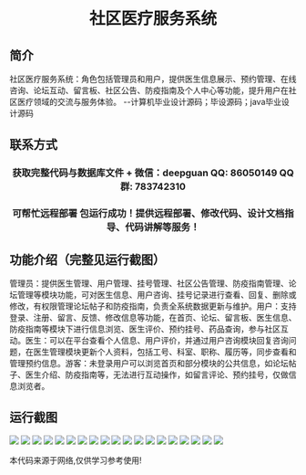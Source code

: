 <p><h1 align="center">社区医疗服务系统</h1></p>

## 简介
社区医疗服务系统：角色包括管理员和用户，提供医生信息展示、预约管理、在线咨询、论坛互动、留言板、社区公告、防疫指南及个人中心等功能，提升用户在社区医疗领域的交流与服务体验。    --计算机毕业设计源码；毕设源码；java毕业设计源码


## 联系方式
<p><h3 align="center">获取完整代码与数据库文件 + 微信：deepguan QQ: 86050149 QQ群: 783742310</h3></p>
<p><h3 align="center">可帮忙远程部署 包运行成功！提供远程部署、修改代码、设计文档指导、代码讲解等服务！</h3></p>

## 功能介绍（完整见运行截图）
管理员：提供医生管理、用户管理、挂号管理、社区公告管理、防疫指南管理、论坛管理等模块功能，可对医生信息、用户咨询、挂号记录进行查看、回复、删除或修改，有权限管理论坛帖子和防疫指南，负责全系统数据更新与维护。用户：支持登录、注册、留言、反馈、修改信息等功能，在首页、论坛、留言板、医生信息、防疫指南等模块下进行信息浏览、医生评价、预约挂号、药品查询，参与社区互动。医生：可以在平台查看个人信息、用户评价，并通过用户咨询模块回复咨询问题，在医生管理模块更新个人资料，包括工号、科室、职称、履历等，同步查看和管理预约信息。游客：未登录用户可以浏览首页和部分模块的公共信息，如论坛帖子、医生介绍、防疫指南等，无法进行互动操作，如留言评论、预约挂号，仅做信息浏览者。


## 运行截图
![](img/001.jpg)
![](img/002.jpg)
![](img/003.jpg)
![](img/004.jpg)
![](img/005.jpg)
![](img/006.jpg)
![](img/007.jpg)
![](img/008.jpg)
![](img/009.jpg)
![](img/010.jpg)
![](img/011.jpg)
![](img/012.jpg)
![](img/013.jpg)
![](img/014.jpg)
![](img/015.jpg)
![](img/016.jpg)
![](img/017.jpg)
![](img/018.jpg)
![](img/019.jpg)

<p>本代码来源于网络,仅供学习参考使用!</p>
